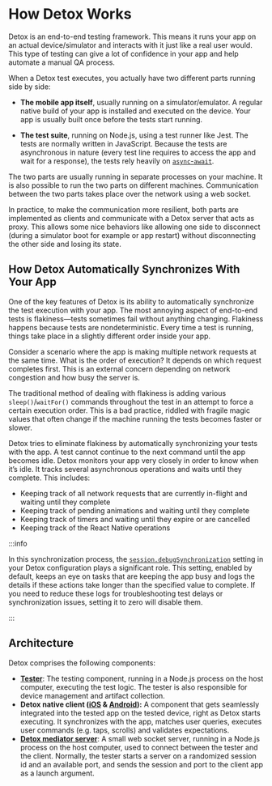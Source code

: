 # How Detox Works

Detox is an end-to-end testing framework. This means it runs your app on an actual device/simulator and interacts with it just like a real user would. This type of testing can give a lot of confidence in your app and help automate a manual QA process.

When a Detox test executes, you actually have two different parts running side by side:

- **The mobile app itself**, usually running on a simulator/emulator. A regular native build of your app is installed and executed on the device. Your app is usually built once before the tests start running.

- **The test suite**, running on Node.js, using a test runner like Jest. The tests are normally written in JavaScript. Because the tests are asynchronous in nature (every test line requires to access the app and wait for a response), the tests rely heavily on [`async`-`await`](https://ponyfoo.com/articles/understanding-javascript-async-await).

The two parts are usually running in separate processes on your machine. It is also possible to run the two parts on different machines. Communication between the two parts takes place over the network using a web socket.

In practice, to make the communication more resilient, both parts are implemented as clients and communicate with a Detox server that acts as proxy. This allows some nice behaviors like allowing one side to disconnect (during a simulator boot for example or app restart) without disconnecting the other side and losing its state.

## How Detox Automatically Synchronizes With Your App

One of the key features of Detox is its ability to automatically synchronize the test execution with your app. The most annoying aspect of end-to-end tests is flakiness—tests sometimes fail without anything changing. Flakiness happens because tests are nondeterministic. Every time a test is running, things take place in a slightly different order inside your app.

Consider a scenario where the app is making multiple network requests at the same time. What is the order of execution? It depends on which request completes first. This is an external concern depending on network congestion and how busy the server is.

The traditional method of dealing with flakiness is adding various `sleep()`/`waitFor()` commands throughout the test in an attempt to force a certain execution order. This is a bad practice, riddled with fragile magic values that often change if the machine running the tests becomes faster or slower.

Detox tries to eliminate flakiness by automatically synchronizing your tests with the app. A test cannot continue to the next command until the app becomes idle. Detox monitors your app very closely in order to know when it’s idle. It tracks several asynchronous operations and waits until they complete. This includes:

- Keeping track of all network requests that are currently in-flight and waiting until they complete
- Keeping track of pending animations and waiting until they complete
- Keeping track of timers and waiting until they expire or are cancelled
- Keeping track of the React Native operations

:::info

In this synchronization process, the [`session.debugSynchronization`](../config/session.mdx#sessiondebugsynchronization-number) setting in your Detox configuration plays a significant role. This setting, enabled by default, keeps an eye on tasks that are keeping the app busy and logs the details if these actions take longer than the specified value to complete. If you need to reduce these logs for troubleshooting test delays or synchronization issues, setting it to zero will disable them.

:::

## Architecture

Detox comprises the following components:

- [**Tester**](https://github.com/wix/Detox/tree/master/detox/src): The testing component, running in a Node.js process on the host computer, executing the test logic. The tester is also responsible for device management and artifact collection.
- **Detox native client ([iOS](https://github.com/wix/Detox/tree/master/detox/ios) & [Android](https://github.com/wix/Detox/tree/master/detox/android)):** A component that gets seamlessly integrated into the tested app on the tested device, right as Detox starts executing. It synchronizes with the app, matches user queries, executes user commands (e.g. taps, scrolls) and validates expectations.
- **[Detox mediator server](https://github.com/wix/Detox/tree/master/detox/src/server)**: A small web socket server, running in a Node.js process on the host computer, used to connect between the tester and the client. Normally, the tester starts a server on a randomized session id and an available port, and sends the session and port to the client app as a launch argument.
